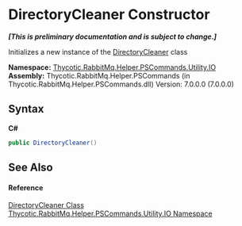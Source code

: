 # DirectoryCleaner Constructor 
 _**\[This is preliminary documentation and is subject to change.\]**_

Initializes a new instance of the <a href="T_Thycotic_RabbitMq_Helper_PSCommands_Utility_IO_DirectoryCleaner">DirectoryCleaner</a> class

**Namespace:**&nbsp;<a href="N_Thycotic_RabbitMq_Helper_PSCommands_Utility_IO">Thycotic.RabbitMq.Helper.PSCommands.Utility.IO</a><br />**Assembly:**&nbsp;Thycotic.RabbitMq.Helper.PSCommands (in Thycotic.RabbitMq.Helper.PSCommands.dll) Version: 7.0.0.0 (7.0.0.0)

## Syntax

**C#**<br />
``` C#
public DirectoryCleaner()
```


## See Also


#### Reference
<a href="T_Thycotic_RabbitMq_Helper_PSCommands_Utility_IO_DirectoryCleaner">DirectoryCleaner Class</a><br /><a href="N_Thycotic_RabbitMq_Helper_PSCommands_Utility_IO">Thycotic.RabbitMq.Helper.PSCommands.Utility.IO Namespace</a><br />